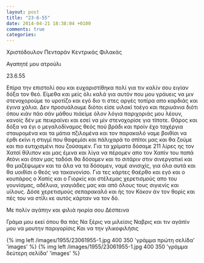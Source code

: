 ```yaml
---
layout: post
title: "23-6-55"
date: 2014-04-21 18:38:04 +0100
comments: true
categories: 
---
```


Χριστόδουλον Πενταράν Κεντρικάς Φιλακάς

Αγαπητέ μου ατρούλι

23.6.55

Επίρα την επιστολί σου και ευχαριστίθηκα πολί για τιν καλίν σου ειγίαν δόξα τον θεό. Είμεθα και μείς όλι καλά για αυτόν που μου γράυεις να μιν στενοχορούμε το υροτίζο και εγό διο τι στες αργές τοπίρα απο καρδιάς και έγινα χάλια. Δεν προσυάλουμε διότοι είσε υιλακί τοέγο και περιυάνια διότι όπου κιάν πάο σάν μάθου πιάείμε όλον λόγια παριχοριάς μου λέουν, κανοίς δέν με πεικραίνει και εσεί να μίν στενοχορίσε για τίποτε. Θάρος και δόξα να έγι ο μεγαλοδίναμος θεός πού βράδι και προίν έχο ταχέργια σταυρομένα και τα μάτια πζιλομένα και τον παρακαλό ναμε βοιθίσι να έρθι εκίνι η στιγμί που θαφεμίσι και πάλιχαρά το σπίτοι μας και θα ζούμε και πιο ευτιχισμένι που ζούσαμεν. Για τα χρίματα δόσαμε 211 λίρες ης τον Χατσί θίλιπον και μας έμινα και λίγα να πέρομεν απο τον Χαπίν του παπά Ατόνι και όταν μας ταδόσι θα δόσομεν και το σιτάριν στιν σινεργατικί και θα μαζέψωμεν και τα άλα να τα δόσομεν, ναμέ ανισιχίς, για όλα αυτά και θα υοιθίσι ο θεός να τακανονίσο. Για τες κάρτες θαέρθο και εγό και ο κουπάρος ο Χαπίς και ο Γιορκίς και στέλεμας χερετισμούς απο του γουνίσμας, αδέλυια, γιαγιάδες μας και από όλους τους σιγιενίς και υίλους. Δόσε χερετισμούς σεπαρακαλό και ής τον Κόκον άν τον θορίς και πές του να στίλι κε αυτός κάρταν να τον δό.

Με πολίν αγάπην και φιλιά ηκιρία σου Δέσπεινα


Γράμα μου εκεί όπου θα πάς
Να ξέρις να μιλείσις
Ναβρις και τιν αγάπίν μου να μουτην παριγορίσις Και να την γλικοφιλήσις



{% img left /images/1955/23061955-1.jpg 400 350 'γράμμα πρώτη σελίδα' 'images' %}
{% img left /images/1955/23061955-1.jpg 400 350 'γράμμα δεύτερη σελίδα' 'images' %}
